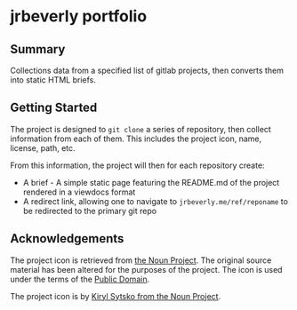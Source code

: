 # jrbeverly portfolio

## Summary

Collections data from a specified list of gitlab projects, then converts them into static HTML briefs.

## Getting Started

The project is designed to `git clone` a series of repository, then collect information from each of them. This includes the project icon, name, license, path, etc.

From this information, the project will then for each repository create:

* A brief - A simple static page featuring the README.md of the project rendered in a viewdocs format
* A redirect link, allowing one to navigate to `jrbeverly.me/ref/reponame` to be redirected to the primary git repo

## Acknowledgements

The project icon is retrieved from [the Noun Project](docs/icon/icon.json). The original source material has been altered for the purposes of the project. The icon is used under the terms of the [Public Domain](https://creativecommons.org/publicdomain/zero/1.0/).

The project icon is by [Kiryl Sytsko from the Noun Project](https://thenounproject.com/term/case/134358/).